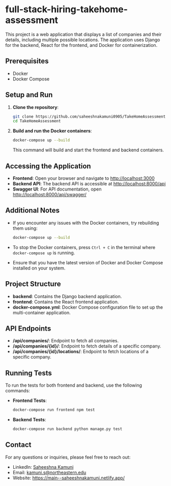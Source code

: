 # full-stack-hiring-takehome-assessment

This project is a web application that displays a list of companies and their details, including multiple possible locations. The application uses Django for the backend, React for the frontend, and Docker for containerization.

## Prerequisites

- Docker
- Docker Compose

## Setup and Run

1. **Clone the repository**:

    ```bash
    git clone https://github.com/saheeshnakamuni0905/TakeHomeAssessment.git
    cd TakeHomeAssessment
    ```

2. **Build and run the Docker containers**:

    ```bash
    docker-compose up --build
    ```

    This command will build and start the frontend and backend containers.

## Accessing the Application

- **Frontend**: Open your browser and navigate to [http://localhost:3000](http://localhost:3000)
- **Backend API**: The backend API is accessible at [http://localhost:8000/api](http://localhost:8000/api)
- **Swagger UI**: For API documentation, open [http://localhost:8000/api/swagger/](http://localhost:8000/api/swagger/)
  
## Additional Notes

- If you encounter any issues with the Docker containers, try rebuilding them using:

    ```bash
    docker-compose up --build
    ```

- To stop the Docker containers, press `Ctrl + C` in the terminal where `docker-compose up` is running.

- Ensure that you have the latest version of Docker and Docker Compose installed on your system.

## Project Structure

- **backend**: Contains the Django backend application.
- **frontend**: Contains the React frontend application.
- **docker-compose.yml**: Docker Compose configuration file to set up the multi-container application.

## API Endpoints

- **/api/companies/**: Endpoint to fetch all companies.
- **/api/companies/{id}/**: Endpoint to fetch details of a specific company.
- **/api/companies/{id}/locations/**: Endpoint to fetch locations of a specific company.

## Running Tests

To run the tests for both frontend and backend, use the following commands:

- **Frontend Tests**:

    ```bash
    docker-compose run frontend npm test
    ```

- **Backend Tests**:

    ```bash
    docker-compose run backend python manage.py test
    ```

## Contact

For any questions or inquiries, please feel free to reach out:

- LinkedIn: [Saheeshna Kamuni](https://www.linkedin.com/in/saheeshna-kamuni-30a09b62/)
- Email: kamuni.s@northeastern.edu
- Website: https://main--saheeshnakamuni.netlify.app/

